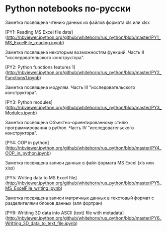 ﻿Python notebooks по-русски
=========================

Заметка посвящена чтению данных из файлов формата xls или xlsx

[PY1: Reading MS Excel file data] (http://nbviewer.ipython.org/github/whitehorn/rus_python/blob/master/PY1_MS_ExcelFile_reading.ipynb)

Заметка посвящена некоторым возможностям функций. Часть II "исследовательского конструктора".

[PY2: Python functions features 1] (http://nbviewer.ipython.org/github/whitehorn/rus_python/blob/master/PY2_Functions1.ipynb)

Заметка посвящена модулям. Часть III "исследовательского конструктора".

[PY3: Python modules] (http://nbviewer.ipython.org/github/whitehorn/rus_python/blob/master/PY3_Modules.ipynb)

Заметка посвящена Объектно-ориентированному стилю программирования в python. Часть IV "исследовательского конструктора".

[PY4: OOP in python] (http://nbviewer.ipython.org/github/whitehorn/rus_python/blob/master/PY4_OOP_in_python.ipynb)

Заметка посвящена записи данных в файл формата MS Excel (xls или xlsx)

[PY5: Writing data to MS Excel file] (http://nbviewer.ipython.org/github/whitehorn/rus_python/blob/master/PY5_MS_ExcelFile_writing.ipynb)

Заметка посвящена записи матричных данных в текстовый формат с разделителями блоков данных (аля фортран)

[PY6: Writting 3D data into ASCII (text) file with metadata] (http://nbviewer.ipython.org/github/whitehorn/rus_python/blob/master/PY6_Writting_3D_data_to_text_file.ipynb)



